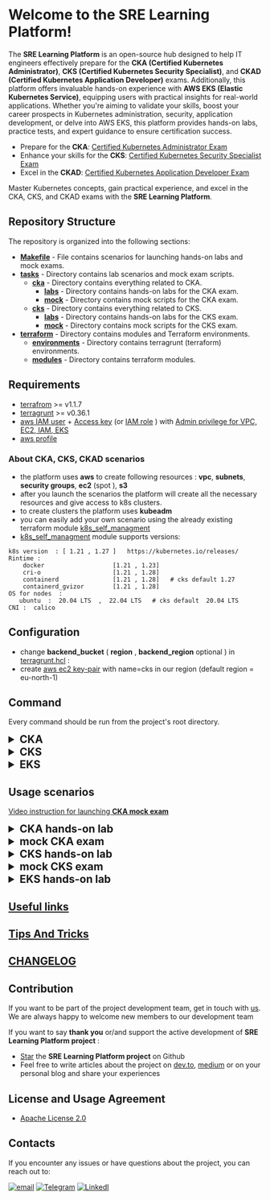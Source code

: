 # Welcome to the SRE Learning Platform!

The **SRE Learning Platform** is an open-source hub designed to help IT engineers effectively prepare for the **CKA (Certified Kubernetes Administrator)**, **CKS (Certified Kubernetes Security Specialist)**, and **CKAD (Certified Kubernetes Application Developer)** exams. Additionally, this platform offers invaluable hands-on experience with **AWS EKS (Elastic Kubernetes Service)**, equipping users with practical insights for real-world applications. Whether you're aiming to validate your skills, boost your career prospects in Kubernetes administration, security, application development, or delve into AWS EKS, this platform provides hands-on labs, practice tests, and expert guidance to ensure certification success.

- Prepare for the **CKA**: [Certified Kubernetes Administrator Exam](https://training.linuxfoundation.org/certification/certified-kubernetes-administrator-cka/)
- Enhance your skills for the **CKS**: [Certified Kubernetes Security Specialist Exam](https://training.linuxfoundation.org/certification/certified-kubernetes-security-specialist/)
- Excel in the **CKAD**: [Certified Kubernetes Application Developer Exam](https://training.linuxfoundation.org/certification/certified-kubernetes-application-developer-ckad/)

Master Kubernetes concepts, gain practical experience, and excel in the CKA, CKS, and CKAD exams with the **SRE Learning Platform**.


## Repository Structure

The repository is organized into the following sections:

- **[Makefile](Makefile)** - File contains scenarios for launching hands-on labs and mock exams.
- **[tasks](tasks)** - Directory contains lab scenarios and mock exam scripts.
  - **[cka](tasks%2Fcka)** - Directory contains everything related to CKA.
    - **[labs](tasks%2Fcka%2Flabs)**  - Directory  contains hands-on labs for the CKA exam.
    - **[mock](tasks%2Fcka%2Fmock)**  - Directory contains mock scripts for the CKA exam.
  - **[cks](tasks%2Fcks)** - Directory contains everything related to CKS.
    - **[labs](tasks%2Fcks%2Flabs)**  - Directory contains hands-on labs for the CKS exam.
    - **[mock](tasks%2Fcks%2Fmock)**  - Directory contains mock scripts for the CKS exam.
- **[terraform](terraform)** - Directory contains  modules and Terraform environments.
  - **[environments](terraform%2Fenvironments)** - Directory contains terragrunt (terraform) environments.
  - **[modules](terraform%2Fmodules)** - Directory contains terraform modules.

## Requirements
- [terrafrom](https://developer.hashicorp.com/terraform/tutorials/aws-get-started/install-cli)  >= v1.1.7
- [terragrunt](https://terragrunt.gruntwork.io/docs/getting-started/install/) >= v0.36.1
- [aws IAM user](https://docs.aws.amazon.com/IAM/latest/UserGuide/id_users_create.html)  + [Access key](https://docs.aws.amazon.com/IAM/latest/UserGuide/id_credentials_access-keys.html)  (or [IAM role](https://docs.aws.amazon.com/IAM/latest/UserGuide/id_roles.html) ) with  [Admin privilege  for VPC, EC2, IAM, EKS](https://docs.aws.amazon.com/IAM/latest/UserGuide/access_policies.html)
- [aws profile](https://docs.aws.amazon.com/cli/latest/userguide/cli-configure-files.html)


### About CKA, CKS, CKAD scenarios
- the platform uses **aws**  to create following resources :  **vpc**, **subnets**, **security groups**, **ec2** (spot ), **s3**
- after you launch the scenarios the platform will create all the necessary resources   and give access to k8s clusters.
- to create clusters the platform uses **kubeadm** 
- you can easily add your own scenario using the already existing terraform module [k8s_self_managment](terraform%2Fmodules%2Fk8s_self_managment) 
- [k8s_self_managment](terraform%2Fmodules%2Fk8s_self_managment)  module supports versions:
````
k8s version  : [ 1.21 , 1.27 ]   https://kubernetes.io/releases/
Rintime :
    docker                   [1.21 , 1.23]
    cri-o                    [1.21 , 1.28]
    containerd               [1.21 , 1.28]   # cks default 1.27
    containerd_gvizor        [1.21 , 1.28]
OS for nodes  :
   ubuntu  :  20.04 LTS  ,  22.04 LTS   # cks default  20.04 LTS
CNI :  calico
````

## Configuration
- change  **backend_bucket** ( **region** , **backend_region**  optional ) in [terragrunt.hcl](terraform%2Fenvironments%2Fterragrunt.hcl#L4) :
- create  [aws ec2 key-pair](https://docs.aws.amazon.com/AWSEC2/latest/UserGuide/create-key-pairs.html) with name=cks  in our region (default region = eu-north-1)


## Command
Every command should be run from the project's root directory.
<details>
  <summary style="font-weight: bold; font-size: 1.5em;">CKA</summary>

- ``make run_cka_vpc``  - create vpc for CKA hands-on labs
- ``TASK=01 make run_cka_k8s_task`` - create cka [hands-on labs](tasks%2Fcka%2Flabs)  [number 01](tasks%2Fcka%2Flabs%2F01)
- ``make delete_cka_k8s`` - delete cka hands-on labs
- ``make delete_cka_vpc`` - delete vpc for CKA hands-on labs
- ``TASK=01 make run_cka_k8s_mock`` - create mock  CKA exam [number 01](tasks%2Fcka%2Fmock%2F01)
- ``make delete_cka_k8s_mock`` - delete mock  CKA exam
</details>

<details>
  <summary style="font-weight: bold; font-size: 1.5em;">CKS</summary>

- ``make run_cks_vpc``  - create vpc for CKS hands-on labs
- ``TASK=10 make run_cks_k8s_task`` - create cks [hands-on labs](tasks%2Fcks%2Flabs)  [number 10](tasks%2Fcks%2Flabs%2F10)
- ``make delete_cks_k8s`` - delete cks hands-on labs
- ``make delete_cks_vpc`` - delete vpc for CKS hands-on labs
- ``TASK=01 make run_cks_k8s_mock`` - create mock  CKS exam [number 01](tasks%2Fcks%2Fmock%2F01)
- ``make delete_cks_k8s_mock`` - delete mock  CKS exam
</details>

<details>
  <summary style="font-weight: bold; font-size: 1.5em;">EKS</summary>

- ``TASK={lab_number} make run_eks_task`` create hands-on lab
- ``make delete_eks_task`` delete eks lab cluster
</details>

## Usage scenarios

[Video instruction for launching **CKA mock exam**](https://www.youtube.com/watch?v=P-YYX4CTWIg)

<details>
  <summary style="font-weight: bold; font-size: 1.5em;">CKA hands-on lab</summary>

- create vpc for CKA hands-on labs ``make run_cka_vpc``
- choose [a hands-on lab](tasks%2Fcka%2Flabs) number
- change **ami_id** in ``{lab_number}/scripts/terragrunt.hcl``  if you changed **region**
- create cka lab cluster ``TASK={lab_number} make run_cka_k8s_task``
- find {master_external_ip} in terraform output
- log in to master node via ssh  ``ssh ubuntu@{master_external_ip} -i {key}``
- check init logs `` tail -f /var/log/cloud-init-output.log ``
- read lab descriptions in ``{lab_number}/README.MD``
- check solution in ``{lab_number}/SOLUTION.MD``
- delete cka lab cluster ``make delete_cka_k8s_task``
- clean cka lab cluster ``.terraform`` folder  ``make clean_cka_k8s ``
</details>

<details>
  <summary style="font-weight: bold; font-size: 1.5em;">mock CKA exam</summary>

- choose [a mock exam](tasks%2Fcka%2Fmock) number
- change **ami_id** in ``{mock_number}/env.hcl``  if you changed **region**
- change instance type from ``spot`` to ``on-demand`` in  ``{mock_number}/env.hcl`` if you need
- create mock  CKA exam ``TASK={mock_number} make run_cka_k8s_mock``
- find ``worker_pc_ip`` in ``terraform output``
- connect to ``worker_pc_ip``  with your ssh key and user ``ubuntu``
- open questions list ``{mock_number}/README.MD`` and do tasks
- use ``ssh  {kubernetes_nodename}`` from  work pc to connect to node
- run ``time_left`` on work pc to check time
- run ``check_result`` on work pc to check result
- delete mock  CKA exam `make delete_cka_k8s_mock`
- find exam solutions  in ``{mock_number}/worker/files/solutions)``
- find  exam tests in ``{mock_number}/worker/files/tests.bats)``
</details>


<details>
  <summary style="font-weight: bold; font-size: 1.5em;">CKS hands-on lab</summary>

- create vpc for CKA hands-on labs ``make run_cks_vpc``
- choose [a hands-on lab](tasks%2Fcks%2Flabs) number
- change **ami_id** in ``{lab_number}/scripts/terragrunt.hcl`` if you changed **region**
- create cka lab cluster ``TASK={lab_number} make run_cks_k8s_task``
- find {master_external_ip} in terraform output
- log in to master node via ssh  ``ssh ubuntu@{master_external_ip} -i {key}``
- check init logs `` tail -f /var/log/cloud-init-output.log ``
- read lab descriptions in ``{lab_number}/README.MD``
- check solution in ``{lab_number}/SOLUTION.MD``
- delete cks lab cluster ``make delete_cks_k8s_task``
- clean cks lab cluster ``.terraform`` folder  ``make clean_cks_k8s ``
</details>

<details>
  <summary style="font-weight: bold; font-size: 1.5em;">mock CKS exam</summary>

### mock  CKS exam
- choose [a mock exam](tasks%2Fcks%2Fmock) number
- change **ami_id** in ``{mock_number}/env.hcl`` if you changed **region**
- change instance type from ``spot`` to ``on-demand`` in  ``{mock_number}/env.hcl`` if you need
- create mock  CKA exam ``TASK={mock_number} make run_cks_k8s_mock``
- find ``worker_pc_ip`` in ``terraform output``
- connect to ``worker_pc_ip``  with your ssh key and user ``ubuntu``
- open questions list ``{mock_number}/README.MD`` and do tasks
- use ``ssh  {kubernetes_nodename}`` from  work pc to connect to node
- run ``time_left`` on work pc to check time
- run ``check_result`` on work pc to check result
- delete mock  CKA exam `make delete_cks_k8s_mock`
- find exam solutions in ``{mock_number}/worker/files/solutions``
- find exam tests in ``{mock_number}/worker/files/tests.bats``
</details>

<details>
  <summary style="font-weight: bold; font-size: 1.5em;">EKS hands-on lab</summary>

- choose [labs](tasks%2Feks%2Flabs)  number
- create hands-on lab `` TASK={lab_number} make run_eks_task ``
- find ``worker_pc_ip`` in ``terraform output``
- log in to worker_pc node via ssh  ``ssh ubuntu@{worker_pc_ip} -i {key}``
- read lab descriptions in ``{lab_number}/README.MD``
- check solution in ``{lab_number}/SOLUTION.MD``
- delete eks lab cluster ``make delete_eks_task``
</details>

## [Useful links](docs%2Flinks.MD)

## [Tips And Tricks](docs%2Ftips_and_tricks.MD)

## [CHANGELOG](CHANGELOG%2FCHANGELOG.MD)

## Contribution
If you want to be part of the project development team, get in touch with [us](https://github.com/ViktorUJ/cks/tree/graviton-supporting#contacts). We are always happy to welcome new members to our development team


If you want to say **thank you** or/and support the active development of **SRE Learning Platform project** :
- [Star](https://github.com/ViktorUJ/cks) the **SRE Learning Platform project** on Github
- Feel free to write articles about the project on [dev.to](https://dev.to/), [medium](https://medium.com/) or on your personal blog and share your experiences


## License and Usage Agreement
- [Apache License 2.0](LICENSE)

## Contacts

If you encounter any issues or have questions about the project, you can reach out to:

[![email](https://badgen.net/badge/icon/email?icon=email&label)](mailto:viktoruj@gmail.com) [![Telegram](https://badgen.net/badge/icon/telegram?icon=telegram&label)](https://t.me/viktor_uj) [![LinkedI](https://badgen.net/badge/icon/linkedin?icon=linkedin&label)](https://www.linkedin.com/in/viktar-mikalayeu-mns)

